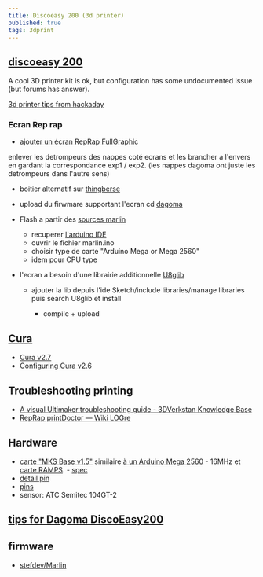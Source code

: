 ```yaml
---
title: Discoeasy 200 (3d printer)
published: true
tags: 3dprint
---
```

## [discoeasy 200](https://dagoma.fr/tutoriels/tutoriels-discovery200.html)
A cool 3D printer
kit is ok, but configuration has some undocumented issue (but forums has answer).

[3d printer tips from hackaday](https://hackaday.com/2016/07/06/build-a-3d-printer-workhorse/)

### Ecran Rep rap

- [ajouter un écran RepRap FullGraphic](https://www.dagomaniack.fr/2017/04/30/tutoriel-ecran-reprap-fullgraphic-controler-de200/)

enlever les detrompeurs des nappes coté ecrans et les brancher a l'envers en gardant la correspondance exp1 / exp2. (les nappes dagoma ont juste les detrompeurs dans l'autre sens)

- boitier alternatif sur [thingberse](https://www.thingiverse.com/thing:2445739)

- upload du firwmare supportant l'ecran cd [dagoma](https://dagoma.fr/montage-de-l-ecran.html)

- Flash a partir des [sources marlin](https://www.lesimprimantes3d.fr/forum/topic/8452-comment-flasher-un-marlin-modifi%C3%A9/?tab=comments#comment-97478)

  - recuperer [l'arduino IDE](https://www.arduino.cc/en/main/software#)
  - ouvrir le fichier marlin.ino
  - choisir type de carte "Arduino Mega or Mega 2560"
  - idem pour CPU type
  
- l'ecran a besoin d'une librairie additionnelle [ U8glib ](http://www.printer3d.one/fr/tutoriel-installer-firmware-marlin-1-1-limprimante-3d-wanhao-duplicator-6/)
  - ajouter la lib depuis l'ide Sketch/include libraries/manage libraries puis search U8glib et install
  
    - compile + upload

## [Cura](https://github.com/Ultimaker/Cura/tree/3.0)

- [Cura v2.7](http://kerneldesign.fr/cura-2-7-supporte-la-dagoma-discoeasy200/)
- [Configuring Cura v2.6](http://kerneldesign.fr/dagoma-discoeasy200-et-cura-2-6/)

## Troubleshooting printing

- [A visual Ultimaker troubleshooting guide - 3DVerkstan Knowledge Base](http://support.3dverkstan.se/article/23-a-visual-ultimaker-troubleshooting-guide#stringing)
- [RepRap printDoctor — Wiki LOGre](https://www.logre.eu/wiki/RepRap_printDoctor)

## Hardware

- [carte "MKS Base v1.5"](https://www.iot-experiments.com/dagoma-discoeasy200/)
 similaire [à un Arduino Mega 2560](https://github.com/MarlinFirmware/Marlin/wiki/Supported-Hardware#mks_base-40) - 16MHz et [carte RAMPS](https://reprap.org/wiki/Arduino_Mega_Pololu_Shield). - [spec](https://www.tomtop.com/p-e3250.html)
- [detail pin](https://reprap.org/wiki/MKS_BASE_1.0)
- [pins](https://reprap.org/mediawiki/images/b/b7/MKS_BASE_PINS.pdf)
- sensor: ATC Semitec 104GT-2

## [tips for Dagoma DiscoEasy200](https://www.iot-experiments.com/dagoma-discoeasy200/)

## firmware
- [stefdev/Marlin](https://github.com/stefdev49/Marlin)
